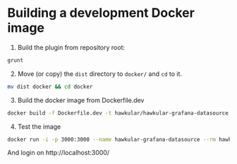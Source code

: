 # Building a development Docker image

1. Build the plugin from repository root:

```bash
grunt
```

2. Move (or copy) the `dist` directory to `docker/` and `cd` to it.

```bash
mv dist docker && cd docker
```

3. Build the docker image from Dockerfile.dev

```bash
docker build -f Dockerfile.dev -t hawkular/hawkular-grafana-datasource:dev-build .
```

4. Test the image

```bash
docker run -i -p 3000:3000 --name hawkular-grafana-datasource --rm hawkular/hawkular-grafana-datasource:dev-build
```

And login on http://localhost:3000/
